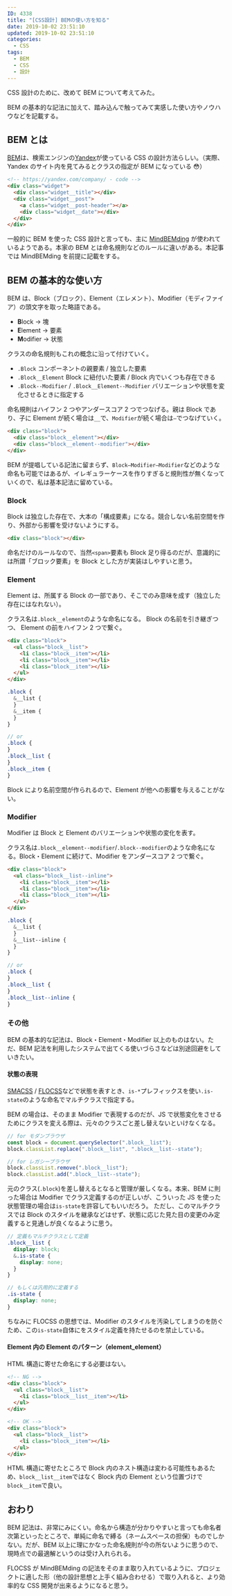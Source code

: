 ```yaml
---
ID: 4338
title: "[CSS設計] BEMの使い方を知る"
date: 2019-10-02 23:51:10
updated: 2019-10-02 23:51:10
categories:
  - CSS
tags:
  - BEM
  - CSS
  - 設計
---
```


CSS 設計のために、改めて BEM について考えてみた。

BEM の基本的な記法に加えて、踏み込んで触ってみて実感した使い方やノウハウなどを記載する。

## BEM とは

[BEM](https://github.com/juno/bem-methodology-ja/blob/master/definitions.md)は、検索エンジンの[Yandex](https://yandex.com/)が使っている CSS の設計方法らしい。（実際、Yandex のサイト内を見てみるとクラスの指定が BEM になっている 😳）

```html
<!-- https://yandex.com/company/ - code -->
<div class="widget">
  <div class="widget__title"></div>
  <div class="widget__post">
    <a class="widget__post-header"></a>
    <div class="widget__date"></div>
  </div>
</div>
```

一般的に BEM を使った CSS 設計と言っても、主に [MindBEMding](https://csswizardry.com/2013/01/mindbemding-getting-your-head-round-bem-syntax/) が使われているようである。本家の BEM とは命名規則などのルールに違いがある。本記事では MindBEMding を前提に記載をする。

## BEM の基本的な使い方

BEM は、Block（ブロック）、Element（エレメント）、Modifier（モディファイア）の頭文字を取った略語である。

- **B**lock → 塊
- **E**lement → 要素
- **M**odifier → 状態

クラスの命名規則もこれの概念に沿って付けていく。

- `.Block`
  コンポーネントの親要素 / 独立した要素
- `.Block__Element`
  Block に紐付いた要素 / Block 内でいくつも存在できる
- `.Block--Modifier` / `.Block__Element--Modifier`
  バリエーションや状態を変化させるときに指定する

命名規則はハイフン 2 つやアンダースコア 2 つでつなげる。親は Block であり、子に Element が続く場合は`__`で、`Modifier`が続く場合は`—`でつなげていく。

```html
<div class="block">
  <div class="block__element"></div>
  <div class="block__element--modifier"></div>
</div>
```

BEM が提唱している記法に留まらず、`Block—Modifier—Modifier`などのような命名も可能ではあるが、イレギュラーケースを作りすぎると規則性が無くなっていくので、私は基本記法に留めている。

### Block

Block は独立した存在で、大本の「構成要素」になる。競合しない名前空間を作り、外部から影響を受けないようにする。

```html
<div class="block"></div>
```

命名だけのルールなので、当然`<span>`要素も Block 足り得るのだが、意識的には所謂「ブロック要素」を Block とした方が実装はしやすいと思う。

### Element

Element は、所属する Block の一部であり、そこでのみ意味を成す（独立した存在にはなれない）。

クラス名は`.block__element`のような命名になる。 Block の名前を引き継ぎつつ、 Element の前をハイフン 2 つで繋ぐ。

```html
<div class="block">
  <ul class="block__list">
    <li class="block__item"></li>
    <li class="block__item"></li>
    <li class="block__item"></li>
  </ul>
</div>
```

```scss
.block {
  &__list {
  }
  &__item {
  }
}

// or
.block {
}
.block__list {
}
.block__item {
}
```

Block により名前空間が作られるので、Element が他への影響を与えることがない。

### Modifier

Modifier は Block と Element のバリエーションや状態の変化を表す。

クラス名は`.block__element--modifier`/`.block--modifier`のような命名になる。Block・Element に続けて、Modifier をアンダースコア 2 つで繋ぐ。

```html
<div class="block">
  <ul class="block__list--inline">
    <li class="block__item"></li>
    <li class="block__item"></li>
    <li class="block__item"></li>
  </ul>
</div>
```

```scss
.block {
  &__list {
  }
  &__list--inline {
  }
}

// or
.block {
}
.block__list {
}
.block__list--inline {
}
```

### その他

BEM の基本的な記法は、Block・Element・Modifier 以上のものはない。ただ、BEM 記法を利用したシステムで出てくる使いづらさなどは別途回避をしていきたい。

#### 状態の表現

[SMACSS](http://smacss.com/ja) / [FLOCSS](https://github.com/hiloki/flocss)などで状態を表すとき、`is-*`プレフィックスを使い`.is-state`のような命名でマルチクラスで指定する。

BEM の場合は、そのまま Modifier で表現するのだが、JS で状態変化をさせるためにクラスを変える際は、元々のクラスごと差し替えないといけなくなる。

```js
// for モダンブラウザ
const block = document.querySelector(".block__list");
block.classList.replace(".block__list", ".block__list--state");

// for レガシーブラウザ
block.classList.remove(".block__list");
block.classList.add(".block__list--state");
```

元のクラス(`.block`)を差し替えるとなると管理が厳しくなる。本来、BEM に則った場合は Modifier でクラス定義するのが正しいが、こういった JS を使った状態管理の場合は`is-state`を許容してもいいだろう。
ただし、このマルチクラスでは Block のスタイルを継承などはせず、状態に応じた見た目の変更のみ定義すると見通しが良くなるように思う。

```scss
// 定義もマルチクラスとして定義
.block__list {
  display: block;
  &.is-state {
    display: none;
  }
}

// もしくは汎用的に定義する
.is-state {
  display: none;
}
```

ちなみに FLOCSS の思想では、Modifier のスタイルを汚染してしまうのを防ぐため、この`is-state`自体にをスタイル定義を持たせるのを禁止している。

#### Element 内の Element のパターン（element_element）

HTML 構造に寄せた命名にする必要はない。

```html
<!-- NG -->
<div class="block">
  <ul class="block__list">
    <li class="block__list__item"></li>
  </ul>
</div>

<!-- OK -->
<div class="block">
  <ul class="block__list">
    <li class="block__item"></li>
  </ul>
</div>
```

HTML 構造に寄せたところで Block 内のネスト構造は変わる可能性もあるため、`block__list__item`ではなく Block 内の Element という位置づけで`block__item`で良い。

## おわり

BEM 記法は、非常にみにくい。命名から構造が分かりやすいと言っても命名者次第といったところで、単純に命名で縛る（ネームスペースの担保）ものでしかない。だが、BEM 以上に理にかなった命名規則が今の所ないように思うので、現時点での最適解というのは受け入れられる。

FLOCSS が MindBEMding の記法をそのまま取り入れているように、プロジェクトに適した形（他の設計思想と上手く組み合わせる）で取り入れると、より効率的な CSS 開発が出来るようになると思う。
